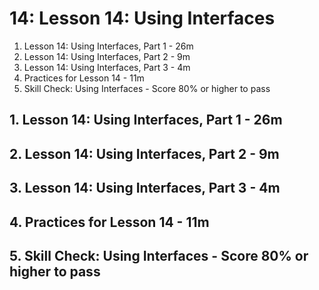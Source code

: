 # 14: Lesson 14: Using Interfaces

1. Lesson 14: Using Interfaces, Part 1 - 26m
2. Lesson 14: Using Interfaces, Part 2 - 9m
3. Lesson 14: Using Interfaces, Part 3 - 4m
4. Practices for Lesson 14 - 11m
5. Skill Check: Using Interfaces - Score 80% or higher to pass

## 1. Lesson 14: Using Interfaces, Part 1 - 26m
## 2. Lesson 14: Using Interfaces, Part 2 - 9m
## 3. Lesson 14: Using Interfaces, Part 3 - 4m
## 4. Practices for Lesson 14 - 11m
## 5. Skill Check: Using Interfaces - Score 80% or higher to pass
